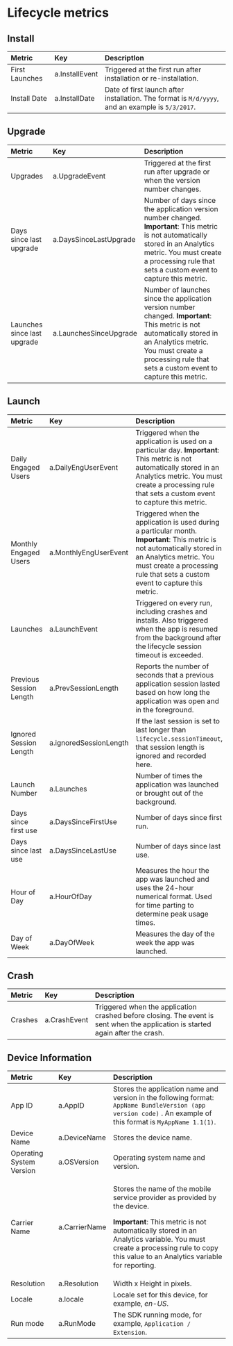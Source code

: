 # Lifecycle metrics

## Install

| **Metric** | **Key** | **DescriptIon** |
| :--- | :--- | :--- |
| First Launches | a.InstallEvent | Triggered at the first run after installation or re-installation. |
| Install Date | a.InstallDate | Date of first launch after installation. The format is `M/d/yyyy`, and an example is `5/3/2017`. |

## Upgrade

| **Metric** | **Key** | **Description** |
| :--- | :--- | :--- |
| Upgrades | a.UpgradeEvent | Triggered at the first run after upgrade or when the version number changes. |
| Days since last upgrade | a.DaysSinceLastUpgrade | Number of days since the application version number changed.             **Important**: This metric is not automatically stored in an Analytics metric. You must create a processing rule that sets a custom event to capture this metric. |
| Launches since last upgrade | a.LaunchesSinceUpgrade | Number of launches since the application version number changed.          **Important**: This metric is not automatically stored in an Analytics metric. You must create a processing rule that sets a custom event to capture this metric. |

## Launch

| **Metric** | **Key** | **Description** |
| :--- | :--- | :--- |
| Daily Engaged Users | a.DailyEngUserEvent | Triggered when the application is used on a particular day.      **Important**: This metric is not automatically stored in an Analytics metric. You must create a processing rule that sets a custom event to capture this metric. |
| Monthly Engaged Users | a.MonthlyEngUserEvent | Triggered when the application is used during a particular month.      **Important**: This metric is not automatically stored in an Analytics metric. You must create a processing rule that sets a custom event to capture this metric. |
| Launches | a.LaunchEvent | Triggered on every run, including crashes and installs. Also triggered when the app is resumed from the background after the lifecycle session timeout is exceeded. |
| Previous Session Length | a.PrevSessionLength | Reports the number of seconds that a previous application session lasted based on how long the application was open and in the foreground. |
| Ignored Session Length | a.ignoredSessionLength | If the last session is set to last longer than `lifecycle.sessionTimeout`, that session length is ignored and recorded here. |
| Launch Number | a.Launches | Number of times the application was launched or brought out of the background. |
| Days since first use | a.DaysSinceFirstUse | Number of days since first run. |
| Days since last use | a.DaysSinceLastUse | Number of days since last use. |
| Hour of Day | a.HourOfDay | Measures the hour the app was launched and uses the 24-hour numerical format. Used for time parting to determine peak usage times. |
| Day of Week | a.DayOfWeek | Measures the day of the week the app was launched. |

## Crash

| **Metric** | **Key** | **Description** |
| :--- | :--- | :--- |
| Crashes | a.CrashEvent | Triggered when the application crashed before closing. The event is sent when the application is started again after the crash. |

## Device Information

<table>
  <thead>
    <tr>
      <th style="text-align:left"><b>Metric</b>
      </th>
      <th style="text-align:left"><b>Key</b>
      </th>
      <th style="text-align:left"><b>Description</b>
      </th>
    </tr>
  </thead>
  <tbody>
    <tr>
      <td style="text-align:left">App ID</td>
      <td style="text-align:left">a.AppID</td>
      <td style="text-align:left">Stores the application name and version in the following format: <code>AppName BundleVersion (app version code)</code> .
        An example of this format is <code>MyAppName 1.1(1)</code>.</td>
    </tr>
    <tr>
      <td style="text-align:left">Device Name</td>
      <td style="text-align:left">a.DeviceName</td>
      <td style="text-align:left">Stores the device name.</td>
    </tr>
    <tr>
      <td style="text-align:left">Operating System Version</td>
      <td style="text-align:left">a.OSVersion</td>
      <td style="text-align:left">Operating system name and version.</td>
    </tr>
    <tr>
      <td style="text-align:left">Carrier Name</td>
      <td style="text-align:left">a.CarrierName</td>
      <td style="text-align:left">
        <p>Stores the name of the mobile service provider as provided by the device.
          <br
          />
        </p>
        <p><b>Important</b>: This metric is not automatically stored in an Analytics
          variable. You must create a processing rule to copy this value to an Analytics
          variable for reporting.</p>
      </td>
    </tr>
    <tr>
      <td style="text-align:left">Resolution</td>
      <td style="text-align:left">a.Resolution</td>
      <td style="text-align:left">Width x Height in pixels.</td>
    </tr>
    <tr>
      <td style="text-align:left">Locale</td>
      <td style="text-align:left">a.locale</td>
      <td style="text-align:left">Locale set for this device, for example, <em>en-US</em>.</td>
    </tr>
    <tr>
      <td style="text-align:left">Run mode</td>
      <td style="text-align:left">a.RunMode</td>
      <td style="text-align:left">The SDK running mode, for example, <code>Application / Extension</code>.</td>
    </tr>
  </tbody>
</table>
